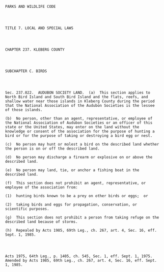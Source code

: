 ﻿
    
    
    	
    					
    
    
    PARKS AND WILDLIFE CODE
    
      
    
    
    TITLE 7. LOCAL AND SPECIAL LAWS
    
      
    
    
    CHAPTER 237. KLEBERG COUNTY
    
      
    
    
    SUBCHAPTER C. BIRDS
    
      
    
    
    Sec. 237.022.  AUDUBON SOCIETY LAND.  (a)  This section applies to North Bird Island and South Bird Island and the flats, reefs, and shallow water near those islands in Kleberg County during the period that the National Association of the Audubon Societies is the lessee of those islands.
    
    (b)  No person, other than an agent, representative, or employee of the National Association of Audubon Societies or an officer of this state or the United States, may enter on the land without the knowledge or consent of the association for the purpose of hunting a bird or for the purpose of taking or destroying a bird egg or nest.
    
    (c)  No person may hunt or molest a bird on the described land whether the person is on or off the described land.
    
    (d)  No person may discharge a firearm or explosive on or above the described land.
    
    (e)  No person may land, tie, or anchor a fishing boat in the described land.
    
    (f)  This section does not prohibit an agent, representative, or employee of the association from:
    
    (1)  hunting birds known to be a prey on other birds or eggs;  or
    
    (2)  taking birds and eggs for propagation, conservation, or scientific purposes.
    
    (g)  This section does not prohibit a person from taking refuge on the described land because of storms.
    
    (h)  Repealed by Acts 1985, 69th Leg., ch. 267, art. 4, Sec. 16, eff. Sept. 1, 1985.
    
    
    
    
    Acts 1975, 64th Leg., p. 1405, ch. 545, Sec. 1, eff. Sept. 1, 1975.  Amended by Acts 1985, 69th Leg., ch. 267, art. 4, Sec. 16, eff. Sept. 1, 1985.
    
    
    
    
    				
